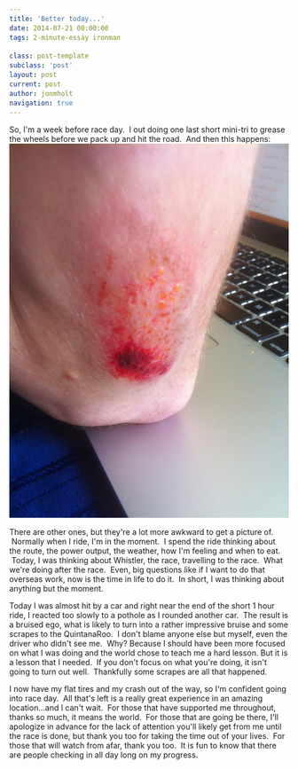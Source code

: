 ```yaml
---
title: 'Better today...'
date: 2014-07-21 00:00:00 
tags: 2-minute-essay ironman

class: post-template
subclass: 'post'
layout: post
current: post
author: jonmholt
navigation: true
---
```

So, I'm a week before race day. &nbsp;I out doing one last short mini-tri to grease the wheels before we pack up and hit the road. &nbsp;And then this happens:
![](/content/images/2014/Aug/elbow.JPG)

There are other ones, but they're a lot more awkward to get a picture of.  Normally when I ride, I'm in the moment.  I spend the ride thinking about the route, the power output, the weather, how I'm feeling and when to eat.  Today, I was thinking about Whistler, the race, travelling to the race.  What we're doing after the race.  Even, big questions like if I want to do that overseas work, now is the time in life to do it.  In short, I was thinking about anything but the moment.

Today I was almost hit by a car and right near the end of the short 1 hour ride, I reacted too slowly to a pothole as I rounded another car.  The result is a bruised ego, what is likely to turn into a rather impressive bruise and some scrapes to the QuintanaRoo.  I don't blame anyone else but myself, even the driver who didn't see me.  Why? Because I should have been more focused on what I was doing and the world chose to teach me a hard lesson. But it is a lesson that I needed.  If you don't focus on what you're doing, it isn't going to turn out well.  Thankfully some scrapes are all that happened.

I now have my flat tires and my crash out of the way, so I'm confident going into race day.  All that's left is a really great experience in an amazing location...and I can't wait.  For those that have supported me throughout, thanks so much, it means the world.  For those that are going be there, I'll apologize in advance for the lack of attention you'll likely get from me until the race is done, but thank you too for taking the time out of your lives.  For those that will watch from afar, thank you too.  It is fun to know that there are people checking in all day long on my progress.  

